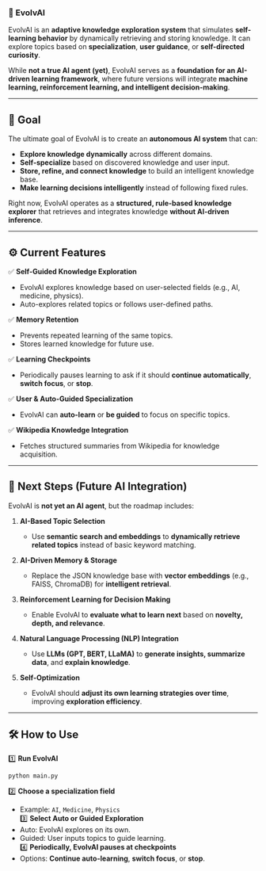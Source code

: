 ### **🧠 EvolvAI**

EvolvAI is an **adaptive knowledge exploration system** that simulates **self-learning behavior** by dynamically retrieving and storing knowledge. It can explore topics based on **specialization**, **user guidance**, or **self-directed curiosity**.

While **not a true AI agent (yet)**, EvolvAI serves as a **foundation for an AI-driven learning framework**, where future versions will integrate **machine learning, reinforcement learning, and intelligent decision-making**.

---

## **🎯 Goal**

The ultimate goal of EvolvAI is to create an **autonomous AI system** that can:

- **Explore knowledge dynamically** across different domains.
- **Self-specialize** based on discovered knowledge and user input.
- **Store, refine, and connect knowledge** to build an intelligent knowledge base.
- **Make learning decisions intelligently** instead of following fixed rules.

Right now, EvolvAI operates as a **structured, rule-based knowledge explorer** that retrieves and integrates knowledge **without AI-driven inference**.

---

## **⚙️ Current Features**

✅ **Self-Guided Knowledge Exploration**

- EvolvAI explores knowledge based on user-selected fields (e.g., AI, medicine, physics).
- Auto-explores related topics or follows user-defined paths.

✅ **Memory Retention**

- Prevents repeated learning of the same topics.
- Stores learned knowledge for future use.

✅ **Learning Checkpoints**

- Periodically pauses learning to ask if it should **continue automatically**, **switch focus**, or **stop**.

✅ **User & Auto-Guided Specialization**

- EvolvAI can **auto-learn** or **be guided** to focus on specific topics.

✅ **Wikipedia Knowledge Integration**

- Fetches structured summaries from Wikipedia for knowledge acquisition.

---

## **🚀 Next Steps (Future AI Integration)**

EvolvAI is **not yet an AI agent**, but the roadmap includes:

1. **AI-Based Topic Selection**

   - Use **semantic search and embeddings** to **dynamically retrieve related topics** instead of basic keyword matching.

2. **AI-Driven Memory & Storage**

   - Replace the JSON knowledge base with **vector embeddings** (e.g., FAISS, ChromaDB) for **intelligent retrieval**.

3. **Reinforcement Learning for Decision Making**

   - Enable EvolvAI to **evaluate what to learn next** based on **novelty, depth, and relevance**.

4. **Natural Language Processing (NLP) Integration**

   - Use **LLMs (GPT, BERT, LLaMA)** to **generate insights, summarize data**, and **explain knowledge**.

5. **Self-Optimization**
   - EvolvAI should **adjust its own learning strategies over time**, improving **exploration efficiency**.

---

## **🛠️ How to Use**

1️⃣ **Run EvolvAI**

```bash
python main.py
```

2️⃣ **Choose a specialization field**

- Example: `AI`, `Medicine`, `Physics`  
  3️⃣ **Select Auto or Guided Exploration**
- Auto: EvolvAI explores on its own.
- Guided: User inputs topics to guide learning.  
  4️⃣ **Periodically, EvolvAI pauses at checkpoints**
- Options: **Continue auto-learning**, **switch focus**, or **stop**.
